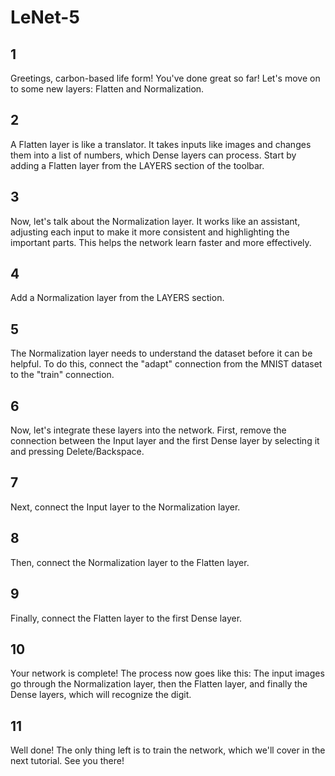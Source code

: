 # LeNet-5

## 1

Greetings, carbon-based life form! You've done great so far! Let's move on to some new layers: Flatten and Normalization.

## 2

A Flatten layer is like a translator. It takes inputs like images and changes them into a list of numbers,
which Dense layers can process. Start by adding a Flatten layer from the LAYERS section of the toolbar.

## 3

Now, let's talk about the Normalization layer. It works like an assistant, adjusting each input to make it more consistent
and highlighting the important parts. This helps the network learn faster and more effectively.

## 4

Add a Normalization layer from the LAYERS section.

## 5

The Normalization layer needs to understand the dataset before it can be helpful. To do this, connect the "adapt"
connection from the MNIST dataset to the "train" connection.

## 6

Now, let's integrate these layers into the network. First, remove the connection between the Input layer and the first
Dense layer by selecting it and pressing Delete/Backspace.

## 7

Next, connect the Input layer to the Normalization layer.

## 8

Then, connect the Normalization layer to the Flatten layer.

## 9

Finally, connect the Flatten layer to the first Dense layer.

## 10

Your network is complete! The process now goes like this: The input images go through the Normalization layer, then the
Flatten layer, and finally the Dense layers, which will recognize the digit.

## 11

Well done! The only thing left is to train the network, which we'll cover in the next tutorial. See you there!
